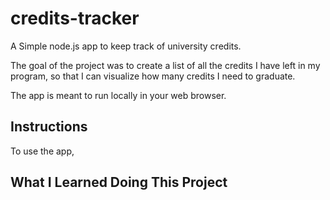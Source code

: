 # credits-tracker
A Simple node.js app to keep track of university credits. 


The goal of the project was to create a list of all the credits I have left in my program, so that I can visualize how many credits I need to graduate. 

The app is meant to run locally in your web browser. 

## Instructions 

To use the app,

## What I Learned Doing This Project 


